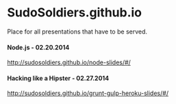 SudoSoldiers.github.io
======================

Place for all presentations that have to be served.

#### Node.js - 02.20.2014

http://sudosoldiers.github.io/node-slides/#/

#### Hacking like a Hipster - 02.27.2014

http://sudosoldiers.github.io/grunt-gulp-heroku-slides/#/
